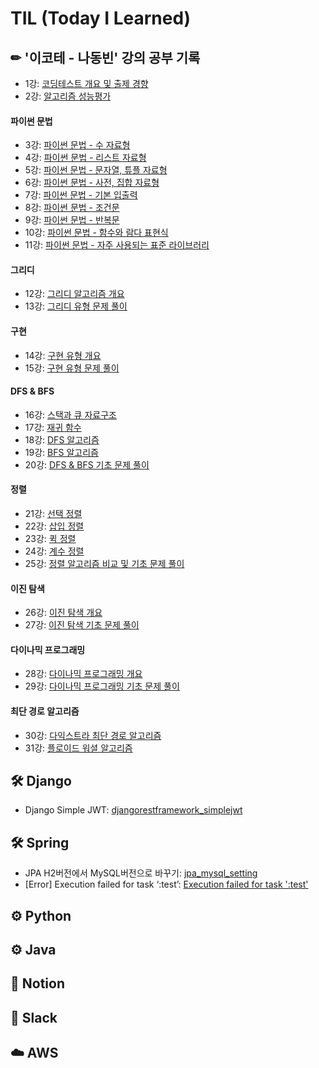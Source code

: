 # TIL (Today I Learned)

## ✏ '이코테 - 나동빈' 강의 공부 기록

- 1강: [코딩테스트 개요 및 출제 경향](https://github.com/sukyeongs/TIL/blob/main/Algorithm/This_is_CodingTest/Lecture1.md)
- 2강: [알고리즘 성능평가](https://github.com/sukyeongs/TIL/blob/main/Algorithm/This_is_CodingTest/Lecture2.md)   
#### 파이썬 문법   
- 3강: [파이썬 문법 - 수 자료형](https://github.com/sukyeongs/TIL/blob/main/Algorithm/This_is_CodingTest/Lecture3.md)
- 4강: [파이썬 문법 - 리스트 자료형](https://github.com/sukyeongs/TIL/blob/main/Algorithm/This_is_CodingTest/Lecture4.md)
- 5강: [파이썬 문법 - 문자열, 튜플 자료형](https://github.com/sukyeongs/TIL/blob/main/Algorithm/This_is_CodingTest/Lecture5.md)
- 6강: [파이썬 문법 - 사전, 집합 자료형](https://github.com/sukyeongs/TIL/blob/main/Algorithm/This_is_CodingTest/Lecture6.md)
- 7강: [파이썬 문법 - 기본 입출력](https://github.com/sukyeongs/TIL/blob/main/Algorithm/This_is_CodingTest/Lecture7.md)
- 8강: [파이썬 문법 - 조건문](https://github.com/sukyeongs/TIL/blob/main/Algorithm/This_is_CodingTest/Lecture8.md)
- 9강: [파이썬 문법 - 반복문](https://github.com/sukyeongs/TIL/blob/main/Algorithm/This_is_CodingTest/Lecture9.md)
- 10강: [파이썬 문법 - 함수와 람다 표현식](https://github.com/sukyeongs/TIL/blob/main/Algorithm/This_is_CodingTest/Lecture10.md)
- 11강: [파이썬 문법 - 자주 사용되는 표준 라이브러리](https://github.com/sukyeongs/TIL/blob/main/Algorithm/This_is_CodingTest/Lecture11.md)     
#### 그리디   
- 12강: [그리디 알고리즘 개요](https://github.com/sukyeongs/TIL/blob/main/Algorithm/This_is_CodingTest/Lecture12.md)
- 13강: [그리디 유형 문제 풀이](https://github.com/sukyeongs/TIL/blob/main/Algorithm/This_is_CodingTest/Lecture13.md)   
#### 구현   
- 14강: [구현 유형 개요](https://github.com/sukyeongs/TIL/blob/main/Algorithm/This_is_CodingTest/Lecture14.md)
- 15강: [구현 유형 문제 풀이](https://github.com/sukyeongs/TIL/blob/main/Algorithm/This_is_CodingTest/Lecture15.md)   
#### DFS & BFS    
- 16강: [스택과 큐 자료구조](https://github.com/sukyeongs/TIL/blob/main/Algorithm/This_is_CodingTest/Lecture16.md)
- 17강: [재귀 함수](https://github.com/sukyeongs/TIL/blob/main/Algorithm/This_is_CodingTest/Lecture17.md)
- 18강: [DFS 알고리즘](https://github.com/sukyeongs/TIL/blob/main/Algorithm/This_is_CodingTest/Lecture18.md)
- 19강: [BFS 알고리즘](https://github.com/sukyeongs/TIL/blob/main/Algorithm/This_is_CodingTest/Lecture19.md)
- 20강: [DFS & BFS 기초 문제 풀이](https://github.com/sukyeongs/TIL/blob/main/Algorithm/This_is_CodingTest/Lecture20.md) 
#### 정렬    
- 21강: [선택 정렬](https://github.com/sukyeongs/TIL/blob/main/Algorithm/This_is_CodingTest/Lecture21.md)
- 22강: [삽입 정렬](https://github.com/sukyeongs/TIL/blob/main/Algorithm/This_is_CodingTest/Lecture22.md)
- 23강: [퀵 정렬](https://github.com/sukyeongs/TIL/blob/main/Algorithm/This_is_CodingTest/Lecture23.md)
- 24강: [계수 정렬](https://github.com/sukyeongs/TIL/blob/main/Algorithm/This_is_CodingTest/Lecture24.md)
- 25강: [정렬 알고리즘 비교 및 기초 문제 풀이](https://github.com/sukyeongs/TIL/blob/main/Algorithm/This_is_CodingTest/Lecture25.md)   
#### 이진 탐색
- 26강: [이진 탐색 개요](https://github.com/sukyeongs/TIL/blob/main/Algorithm/This_is_CodingTest/Lecture26.md)
- 27강: [이진 탐색 기초 문제 풀이](https://github.com/sukyeongs/TIL/blob/main/Algorithm/This_is_CodingTest/Lecture27.md)   
#### 다이나믹 프로그래밍
- 28강: [다이나믹 프로그래밍 개요](https://github.com/sukyeongs/TIL/blob/main/Algorithm/This_is_CodingTest/Lecture28.md)  
- 29강: [다이나믹 프로그래밍 기초 문제 풀이](https://github.com/sukyeongs/TIL/blob/main/Algorithm/This_is_CodingTest/Lecture29.md)  
#### 최단 경로 알고리즘
- 30강: [다익스트라 최단 경로 알고리즘](https://github.com/sukyeongs/TIL/blob/main/Algorithm/This_is_CodingTest/Lecture30.md)
- 31강: [플로이드 워셜 알고리즘](https://github.com/sukyeongs/TIL/blob/main/Algorithm/This_is_CodingTest/Lecture31.md)


## 🛠 Django
- Django Simple JWT: [djangorestframework_simplejwt](https://github.com/sukyeongs/TIL/blob/main/Django/simple_jwt.md)


## 🛠 Spring
- JPA H2버전에서 MySQL버전으로 바꾸기: [jpa_mysql_setting](https://github.com/sukyeongs/TIL/blob/main/Spring/jpa_mysql_setting.md)
- [Error] Execution failed for task ‘:test’: [Execution failed for task ':test'](https://github.com/sukyeongs/TIL/blob/main/Spring/Error/Execution_failed_for_task_%E2%80%98:test%E2%80%99.md)


## ⚙ Python


## ⚙️ Java


## 🌈 Notion


## 🌈 Slack


## ☁️ AWS


